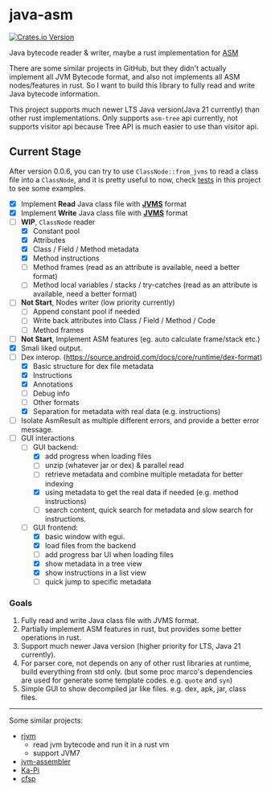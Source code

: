 # java-asm

[![Crates.io Version](https://img.shields.io/crates/v/java_asm)](https://crates.io/crates/java_asm)

Java bytecode reader & writer, maybe a rust implementation for [ASM](https://gitlab.ow2.org/asm/asm)

There are some similar projects in GitHub, but they didn't actually implement all JVM Bytecode format, and also not
implements all ASM nodes/features in rust. 
So I want to build this library to fully read and write Java bytecode information.

This project supports much newer LTS Java version(Java 21 currently) than other rust implementations. Only supports 
`asm-tree` api currently, not supports visitor api because Tree API is much easier to use than visitor api.

## Current Stage

After version 0.0.6, you can try to use `ClassNode::from_jvms` to read a class file into a `ClassNode`, 
and it is pretty useful to now, check [tests](asm/tests/node/read_test.rs) in this project to 
see some examples.

- [x] Implement **Read** Java class file with **[JVMS](https://docs.oracle.com/javase/specs/jvms/se21/html/jvms-4.html)** format
- [x] Implement **Write** Java class file with **[JVMS](https://docs.oracle.com/javase/specs/jvms/se21/html/jvms-4.html)** format
- [ ] **WIP**, `ClassNode` reader
  - [x] Constant pool
  - [x] Attributes
  - [x] Class / Field / Method metadata
  - [x] Method instructions
  - [ ] Method frames (read as an attribute is available, need a better format)
  - [ ] Method local variables / stacks / try-catches (read as an attribute is available, need a better format)
- [ ] **Not Start**, Nodes writer (low priority currently)
  - [ ] Append constant pool if needed
  - [ ] Write back attributes into Class / Field / Method / Code
  - [ ] Method frames
- [ ] **Not Start**, Implement ASM features (eg. auto calculate frame/stack etc.)
- [x] Smali liked output.
- [ ] Dex interop. (https://source.android.com/docs/core/runtime/dex-format)
  - [x] Basic structure for dex file metadata
  - [x] Instructions
  - [x] Annotations
  - [ ] Debug info
  - [ ] Other formats
  - [x] Separation for metadata with real data (e.g. instructions)
- [ ] Isolate AsmResult as multiple different errors, and provide a better error message.
- [ ] GUI interactions
  - [ ] GUI backend:
    - [x] add progress when loading files
    - [ ] unzip (whatever jar or dex) & parallel read
    - [ ] retrieve metadata and combine multiple metadata for better indexing
    - [x] using metadata to get the real data if needed (e.g. method instructions)
    - [ ] search content, quick search for metadata and slow search for instructions.
  - [ ] GUI frontend:
    - [x] basic window with egui.
    - [x] load files from the backend
    - [ ] add progress bar UI when loading files
    - [x] show metadata in a tree view
    - [x] show instructions in a list view
    - [ ] quick jump to specific metadata

### Goals

1. Fully read and write Java class file with JVMS format.
2. Partially implement ASM features in rust, but provides some better operations in rust.
3. Support much newer Java version (higher priority for LTS, Java 21 currently).
4. For parser core, not depends on any of other rust libraries at runtime, build everything from std only. (but some proc marco's
   dependencies are used for generate some template codes. e.g. `quote` and `syn`)
5. Simple GUI to show decompiled jar like files. e.g. dex, apk, jar, class files.

---

Some similar projects:

- [rjvm](https://github.com/andreabergia/rjvm)
  - read jvm bytecode and run it in a rust vm
  - support JVM7
- [jvm-assembler](https://github.com/kenpratt/jvm-assembler)
- [Ka-Pi](https://github.com/ChAoSUnItY/Ka-Pi)
- [cfsp](https://github.com/ChAoSUnItY/cfsp)

